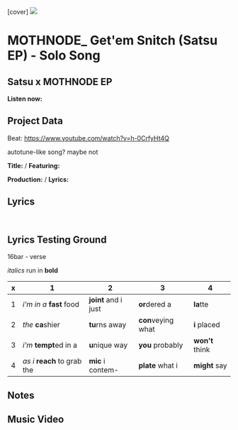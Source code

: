 [cover] ![](57175019_319474918741616_8502199518755923887_n.jpg)

# MOTHNODE_ Get'em Snitch (Satsu EP) - Solo Song
## Satsu x MOTHNODE EP

**Listen now:** 

## Project Data

Beat: https://www.youtube.com/watch?v=h-0CrfyHt4Q 

autotune-like song? maybe not

**Title:**  / **Featuring:** 

**Production:**  / **Lyrics:** 

## Lyrics

```


```

## Lyrics Testing Ground

16bar - verse

*italics* run in
**bold**

| x | 1 | 2 | 3 | 4 |
|---|---|---|---|---|
| 1 | *i'm in a* **fast** food | **joint** and i just  | **or**dered a  | **la**tte  |
| 2 | *the* **ca**shier | **tu**rns away  |  **con**veying what |  **i** placed |
| 3 | *i'm* **tempt**ed in a | **u**nique way  |  **you** probably |  **won't** think |
| 4 | *as i* **reach** to grab the |  **mic** i contem-  | **plate** what i | **might** say |

## Notes

## Music Video
